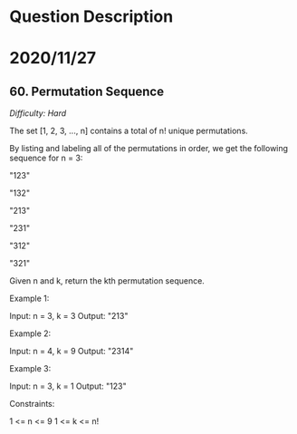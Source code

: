 # Question Description

# 2020/11/27

## 60. Permutation Sequence

*Difficulty: Hard*

The set [1, 2, 3, ..., n] contains a total of n! unique permutations.

By listing and labeling all of the permutations in order, we get the following sequence for n = 3:

"123"

"132"

"213"

"231"

"312"

"321"

Given n and k, return the kth permutation sequence.

 

Example 1:

Input: n = 3, k = 3
Output: "213"

Example 2:

Input: n = 4, k = 9
Output: "2314"

Example 3:

Input: n = 3, k = 1
Output: "123"
 

Constraints:

1 <= n <= 9
1 <= k <= n!
